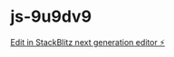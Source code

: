 # js-9u9dv9

[Edit in StackBlitz next generation editor ⚡️](https://stackblitz.com/~/github.com/Eesha-Jain/js-9u9dv9)